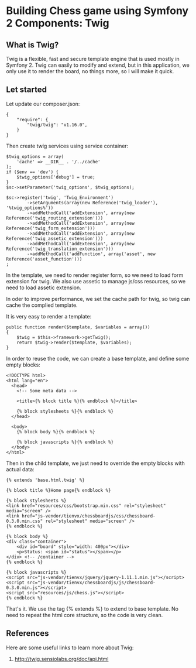 Building Chess game using Symfony 2 Components: Twig
========================================================

What is Twig?
-----------------

Twig is a flexible, fast and secure template engine that is used mostly in
Symfony 2. Twig can easily to modify and extend, but in this application, we
only use it to render the board, no things more, so I will make it quick.

Let started
------------

Let update our composer.json:

```
{
    "require": {
        "twig/twig": "v1.16.0",
    }
}
```

Then create twig services using service container:

```
$twig_options = array(
    'cache' => __DIR__ . '/../cache'
);
if ($env == 'dev') {
    $twig_options['debug'] = true;
}
$sc->setParameter('twig_options', $twig_options);

$sc->register('twig', 'Twig_Environment')
        ->setArguments(array(new Reference('twig_loader'), '%twig_options%'))
        ->addMethodCall('addExtension', array(new Reference('twig_routing_extension')))
        ->addMethodCall('addExtension', array(new Reference('twig_form_extension')))
        ->addMethodCall('addExtension', array(new Reference('twig_assetic_extension')))
        ->addMethodCall('addExtension', array(new Reference('twig_translation_extension')))
        ->addMethodCall('addFunction', array('asset', new Reference('asset_function')))
;
```

In the template, we need to render register form, so we need to load form
extension for twig. We also use assetic to manage js/css resources, so we need
to load assetic extension.

In oder to improve performance, we set the cache path for twig, so twig can
cache the complied template.

It is very easy to render a template:

```
public function render($template, $variables = array())
{
    $twig = $this->framework->getTwig();
    return $twig->render($template, $variables);
}
```

In order to reuse the code, we can create a base template, and define some
empty blocks:

```
<!DOCTYPE html>
<html lang="en">
  <head>
    <!-- Some meta data -->

    <title>{% block title %}{% endblock %}</title>

    {% block stylesheets %}{% endblock %}
  </head>

  <body>
    {% block body %}{% endblock %}

    {% block javascripts %}{% endblock %}
  </body>
</html>
```

Then in the child template, we just need to override the empty blocks with
actual data:

```
{% extends 'base.html.twig' %}

{% block title %}Home page{% endblock %}

{% block stylesheets %}
<link href="resources/css/bootstrap.min.css" rel="stylesheet" media="screen" />
<link href="js-vendor/tienvx/chessboardjs/css/chessboard-0.3.0.min.css" rel="stylesheet" media="screen" />
{% endblock %}

{% block body %}
<div class="container">
    <div id="board" style="width: 400px"></div>
    <p>Status: <span id="status"></span></p>
</div> <!-- /container -->
{% endblock %}

{% block javascripts %}
<script src="js-vendor/tienvx/jquery/jquery-1.11.1.min.js"></script>
<script src="js-vendor/tienvx/chessboardjs/js/chessboard-0.3.0.min.js"></script>
<script src="resources/js/chess.js"></script>
{% endblock %}
```

That's it. We use the tag {% extends %} to extend to base template.
No need to repeat the html core structure, so the code is very clean.


References
----------

Here are some useful links to learn more about Twig:

1. http://twig.sensiolabs.org/doc/api.html

